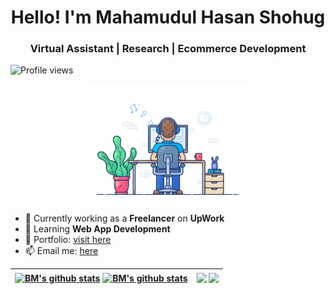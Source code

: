 <h1 align='center'> Hello! I'm Mahamudul Hasan Shohug</h1>
<h3 align='center'> Virtual Assistant | Research | Ecommerce Development </h1>

![Profile views](https://komarev.com/ghpvc/?username=bshohug)  

<p align="center"><a href="https://bshohug.github.io"><img width="50%" alt="Hello, I'm BM!" src="https://github.com/bshohug/bshohug/blob/main/dev-gifs/coding.gif" /></a></p>


- 🔭 Currently working as a **Freelancer** on **UpWork**
- 🌱 Learning **Web App Development** 
- 💼 Portfolio: [visit here](https://www.upwork.com/freelancers/~01fd64432f25a3cc81) 
- 📫 Email me: [here](mailto:bmmahamudul@gmail.com) 




| <a href="https://github.com/anuraghazra/github-readme-stats#gh-dark-mode-only"><img align="center" src="https://github-readme-stats.vercel.app/api?username=bshohug&show_icons=true&include_all_commits=true&theme=algolia&hide_border=true#gh-dark-mode-only&rank_icon=github" alt="BM's github stats" /></a> <a href="https://github.com/anuraghazra/github-readme-stats#gh-light-mode-only"><img align="center" src="https://github-readme-stats.vercel.app/api?username=bshohug&show_icons=true&include_all_commits=true&theme=default&hide_border=true#gh-light-mode-only" alt="BM's github stats" /></a>  | <a href="https://github.com/anuraghazra/github-readme-stats#gh-dark-mode-only"><img align="center" src="https://github-readme-stats.vercel.app/api/top-langs/?username=bshohug&layout=compact&theme=algolia&hide_border=true#gh-dark-mode-only" /></a> <a href="https://github.com/anuraghazra/github-readme-stats#gh-light-mode-only"><img align="center" src="https://github-readme-stats.vercel.app/api/top-langs/?username=bshohug&layout=compact&theme=default&hide_border=true#gh-light-mode-only" /></a> |
| ------------- | ------------- |



